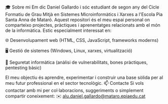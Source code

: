 🎓 Sobre mi
Em dic Daniel Gallardo i sóc estudiant de segon any del Cicle Formatiu de Grau Mitjà en Sistemes Microinformàtics i Xarxes a l'Escola Pia Santa Anna de Mataró.
Aquest repositori és el meu espai personal on comparteixo projectes, pràctiques i aprenentatges relacionats amb el món de la informàtica. Estic especialment interessat en:

🌐 Desenvolupament web (HTML, CSS, JavaScript, frameworks moderns)

🖥️ Gestió de sistemes (Windows, Linux, xarxes, virtualització)

🔐 Seguretat informàtica (anàlisi de vulnerabilitats, bones pràctiques, pentesting bàsic)

El meu objectiu és aprendre, experimentar i construir una base sòlida per al meu futur professional en el sector tecnològic.
📫 Contacte
Si vols contactar amb mi per col·laboracions, suggeriments o simplement compartir coneixement:
✉️ alu.daniel.gallardo@mataro.epiaedu.cat
